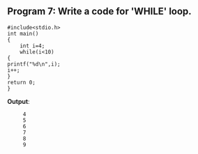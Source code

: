 ## Program 7: Write a code for 'WHILE' loop.
```
#include<stdio.h>
int main()
{
    int i=4;
    while(i<10)
{
printf("%d\n",i);
i++;
}
return 0;
}
```
**Output**:
```
     4
     5
     6
     7
     8
     9
```
